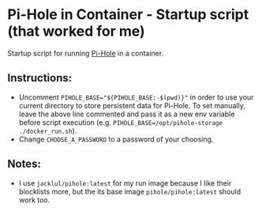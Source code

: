 # Pi-Hole in Container - Startup script (that worked for me)
Startup script for running [Pi-Hole](https://pi-hole.net/) in a container.

## Instructions:
- Uncomment `PIHOLE_BASE="${PIHOLE_BASE:-$(pwd)}"` in order to use your current directory to store persistent data for Pi-Hole. To set manually, leave the above line commented and pass it as a new env variable before script execution (e.g. `PIHOLE_BASE=/opt/pihole-storage ./docker_run.sh`).
- Change `CHOOSE_A_PASSWORD` to a password of your choosing.

## Notes:
- I use `jacklul/pihole:latest` for my run image because I like their blocklists more, but the its base image `pihole/pihole:latest` should work too.